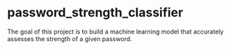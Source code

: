 # password_strength_classifier
 The goal of this project is to build a machine learning model that accurately assesses the strength of a given password.
